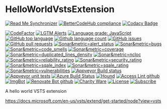 # HelloWorldVstsExtension

<!--BadgesSTART-->
<!-- Powered by https://github.com/GregTrevellick/ReadMeSynchronizer -->
[![Read Me Synchronizer](https://img.shields.io/badge/-powered%20by%20ReadMeSynchronizer-brightgreen.svg)](https://github.com/GregTrevellick/ReadMeSynchronizer)
[![BetterCodeHub compliance](https://bettercodehub.com/edge/badge/GregTrevellick/HelloWorldVstsExtension?branch=master)](https://bettercodehub.com/results/GregTrevellick/HelloWorldVstsExtension)
[![Codacy Badge](https://api.codacy.com/project/badge/Grade/5c49e26432e541c5861195ed4a425ac8)](https://www.codacy.com/project/gtrevellick/HelloWorldVstsExtension/dashboard?utm_source=github.com&amp;utm_medium=referral&amp;utm_content=GregTrevellick/HelloWorldVstsExtension&amp;utm_campaign=Badge_Grade_Dashboard)
<!-- no md -->
[![CodeFactor](https://www.codefactor.io/repository/github/GregTrevellick/HelloWorldVstsExtension/badge)](https://www.codefactor.io/repository/github/GregTrevellick/HelloWorldVstsExtension)
[![LGTM Alerts](https://img.shields.io/lgtm/alerts/g/GregTrevellick/HelloWorldVstsExtension.svg?logo=lgtm&logoWidth=18)](https://lgtm.com/projects/g/GregTrevellick/HelloWorldVstsExtension/alerts/)
[![Language grade: JavaScript](https://img.shields.io/lgtm/grade/javascript/g/GregTrevellick/HelloWorldVstsExtension.svg?logo=lgtm&logoWidth=18)](https://lgtm.com/projects/g/GregTrevellick/HelloWorldVstsExtension/context:javascript)
[![GitHub top language](https://img.shields.io/github/languages/top/GregTrevellick/HelloWorldVstsExtension.svg)](https://github.com/GregTrevellick/HelloWorldVstsExtension)
[![Github language count](https://img.shields.io/github/languages/count/GregTrevellick/HelloWorldVstsExtension.svg)](https://github.com/GregTrevellick/HelloWorldVstsExtension)
[![GitHub issues](https://img.shields.io/github/issues-raw/GregTrevellick/HelloWorldVstsExtension.svg)](https://github.com/GregTrevellick/HelloWorldVstsExtension/issues)
[![GitHub pull requests](https://img.shields.io/github/issues-pr-raw/GregTrevellick/HelloWorldVstsExtension.svg)](https://github.com/GregTrevellick/HelloWorldVstsExtension/pulls)
[![Sonar&metric=alert_status](https://sonarcloud.io/api/project_badges/measure?project=GregTrevellick_HelloWorldVstsExtension&metric=alert_status)](https://sonarcloud.io/dashboard?id=GregTrevellick_HelloWorldVstsExtension)
[![Sonar&metric=bugs](https://sonarcloud.io/api/project_badges/measure?project=GregTrevellick_HelloWorldVstsExtension&metric=bugs)](https://sonarcloud.io/component_measures?id=GregTrevellick_HelloWorldVstsExtension&metric=bugs)
[![Sonar&metric=code_smells](https://sonarcloud.io/api/project_badges/measure?project=GregTrevellick_HelloWorldVstsExtension&metric=code_smells)](https://sonarcloud.io/component_measures?id=GregTrevellick_HelloWorldVstsExtension&metric=code_smells)
[![Sonar&metric=coverage](https://sonarcloud.io/api/project_badges/measure?project=GregTrevellick_HelloWorldVstsExtension&metric=coverage)](https://sonarcloud.io/component_measures?id=GregTrevellick_HelloWorldVstsExtension&metric=Coverage)
[![Sonar&metric=duplicated_lines_density](https://sonarcloud.io/api/project_badges/measure?project=GregTrevellick_HelloWorldVstsExtension&metric=duplicated_lines_density)](https://sonarcloud.io/component_measures?id=GregTrevellick_HelloWorldVstsExtension&metric=duplicated_lines)
[![Sonar&metric=ncloc](https://sonarcloud.io/api/project_badges/measure?project=GregTrevellick_HelloWorldVstsExtension&metric=ncloc)](https://sonarcloud.io/component_measures?id=GregTrevellick_HelloWorldVstsExtension&metric=ncloc)
[![Sonar&metric=reliability_rating](https://sonarcloud.io/api/project_badges/measure?project=GregTrevellick_HelloWorldVstsExtension&metric=reliability_rating)](https://sonarcloud.io/component_measures?id=GregTrevellick_HelloWorldVstsExtension&metric=reliability_rating)
[![Sonar&metric=security_rating](https://sonarcloud.io/api/project_badges/measure?project=GregTrevellick_HelloWorldVstsExtension&metric=security_rating)](https://sonarcloud.io/component_measures?id=GregTrevellick_HelloWorldVstsExtension&metric=security_rating)
[![Sonar&metric=sqale_index](https://sonarcloud.io/api/project_badges/measure?project=GregTrevellick_HelloWorldVstsExtension&metric=sqale_index)](https://sonarcloud.io/component_measures?id=GregTrevellick_HelloWorldVstsExtension&metric=sqale_index)
[![Sonar&metric=sqale_rating](https://sonarcloud.io/api/project_badges/measure?project=GregTrevellick_HelloWorldVstsExtension&metric=sqale_rating)](https://sonarcloud.io/component_measures?id=GregTrevellick_HelloWorldVstsExtension&metric=sqale_rating)
[![Sonar&metric=vulnerabilities](https://sonarcloud.io/api/project_badges/measure?project=GregTrevellick_HelloWorldVstsExtension&metric=vulnerabilities)](https://sonarcloud.io/component_measures?id=GregTrevellick_HelloWorldVstsExtension&metric=vulnerabilities)
[![Appveyor Build status](https://ci.appveyor.com/api/projects/status/ola9n1um34vha0x4?svg=true)](https://ci.appveyor.com/project/GregTrevellick/HelloWorldVstsExtension)
[![Appveyor unit tests](https://img.shields.io/appveyor/tests/GregTrevellick/HelloWorldVstsExtension.svg)](https://ci.appveyor.com/project/GregTrevellick/HelloWorldVstsExtension/build/tests)
[![Azure Build Status](https://gregtrevellick.visualstudio.com/HelloWorldVstsExtension/_apis/build/status/HelloWorldVstsExtension)](https://gregtrevellick.visualstudio.com/HelloWorldVstsExtension/_build/latest?definitionId=35)
[![Hound](https://img.shields.io/badge/hound_ci-checked-brightgreen.svg)](https://houndci.com/)
[![Access Lint github](https://img.shields.io/badge/a11y-checked-brightgreen.svg)](https://www.accesslint.com)
[![ImgBot](https://img.shields.io/badge/images-optimized-brightgreen.svg)](https://imgbot.net/)
[![Renovate Bot github](https://img.shields.io/badge/renovatebot-checked-brightgreen.svg)](https://renovatebot.com/)
[![Charity Ware](https://img.shields.io/badge/charity%20ware-thank%20you-brightgreen.svg)](https://github.com/GregTrevellick/MiscellaneousArtefacts/wiki/Charity-Ware)
[![License](https://img.shields.io/github/license/gittools/gitlink.svg)](/LICENSE.txt)
[![Subscribe](https://img.shields.io/badge/Subscribe-black.svg)](https://github.com/GregTrevellick/HelloWorldVstsExtension/subscription)

<!--BadgesEND-->

A hello world VSTS extension

https://docs.microsoft.com/en-us/vsts/extend/get-started/node?view=vsts
